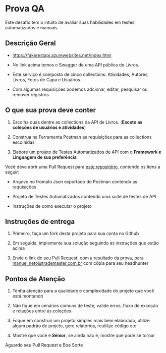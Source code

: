 # Prova QA

Este desafio tem o intuito de avaliar suas habilidades em testes automatizados e manuais

## Descrição Geral

- https://fakerestapi.azurewebsites.net/index.html

- No link acima temos o Swagger de uma API pública de Livros.

- Este serviço é composto de cinco collections: Atividades, Autores, Livros, Fotos de Capa e Usuários.

- Com algumas requisições podemos adcionar, editar, pesquisar ou remover registros.

## O que sua prova deve conter

1. Escolha duas dentre as collections da API de Livros. (**Exceto as coleções de usuários e atividades**)

2. Construa na Ferramenta Postman as requisições para as collections escolhidas

3. Elabore um projeto de Testes Automatizados de API com o **Framework e Linguagem de sua preferência**

Você deve abrir uma Pull Request para [este repositório](https://github.com/mbnetobr/prova-qa), contendo os itens a seguir:

- Arquivo no fromato Json exportado do Postman contendo as requisições

- Projeto de Testes Automatizados contendo uma suíte de testes de API

- Instruções de como executar o projeto

## Instruções de entrega

1. Primeiro, faça um fork deste projeto para sua conta no Github
 
2. Em seguida, implemente sua solução seguindo as instruções que estão acima

3. Envie o link do seu Pull Request, com a resultado da prova, para manuel.neto@trademaster.com.br com cópia para seu headhunter

## Pontos de Atenção

1. Tenha atenção para a qualidade e complexidade do projeto que você está montando

2. Não fique em cenários comuns de teste, valide erros, fluxo de exceção e relações entre as coleções

3. Foque em construir um projeto simples mais bem elaborado, utilize algum padrão de projeto, gere relatórios, reutilize código etc

4. Mostre que você é **Sênior**, se ainda não é, mostre que pode se tornar

Aguardo seu Pull Request e Boa Sorte

